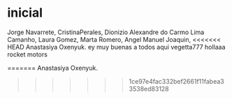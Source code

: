 # inicial
Jorge Navarrete,
CristinaPerales,
Dionizio Alexandre do Carmo Lima Camanho,
Laura Gomez,
Marta Romero,
Angel Manuel Joaquin,
<<<<<<< HEAD
Anastasiya Oxenyuk.
ey muy buenas a todos aqui vegetta777
hollaaa
rocket motors
>>>>>>>
=======
Anastasiya Oxenyuk.
>>>>>>> 1ce97e4fac332bef2661f11fabea33538ed83128
